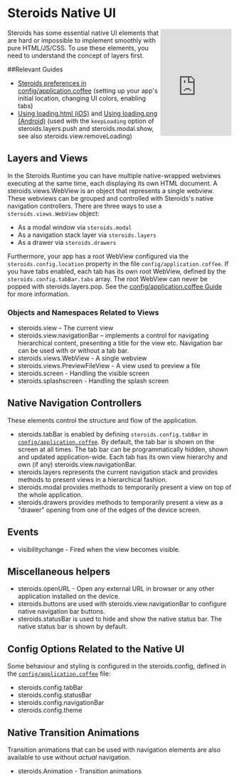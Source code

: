 Steroids&nbsp;Native&nbsp;UI
============================

<iframe src="http://player.vimeo.com/video/58738235?autoplay=1&loop=1" width="160" height="240" frameborder="0" webkitAllowFullScreen mozallowfullscreen allowFullScreen style="float: right;"></iframe>

Steroids has some essential native UI elements that are hard or impossible to implement smoothly with pure HTML/JS/CSS. To use these elements, you need to understand the concept of layers first.

##Relevant Guides

* [Steroids preferences in config/application.coffee](http://guides.appgyver.com/steroids/guides/project_configuration/config-application-coffee/) (setting up your app's initial location, changing UI colors, enabling tabs)
* [Using loading.html (iOS)](http://guides.appgyver.com/steroids/guides/ios/loading-html/) and [Using loading.png (Android)](http://guides.appgyver.com/steroids/guides/ios/loading-html/) (used with the `keepLoading` option of steroids.layers.push and steroids.modal.show, see also steroids.view.removeLoading)

## Layers and Views

In the Steroids Runtime you can have multiple native-wrapped webviews executing at the same time, each displaying its own HTML document. A steroids.views.WebView is an object that represents a single webview. These webviews can be grouped and controlled with Steroids's native navigation controllers. There are three ways to use a `steroids.views.WebView` object:

- As a modal window via `steroids.modal`
- As a navigation stack layer via `steroids.layers`
- As a drawer via `steroids.drawers`

Furthermore, your app has a root WebView configured via the `steroids.config.location` property in the file `config/application.coffee`. If you have tabs enabled, each tab has its own root WebView, defined by the `steroids.config.tabBar.tabs` array. The root WebView can never be popped with steroids.layers.pop. See the [config/application.coffee Guide](http://guides.appgyver.com/steroids/guides/project_configuration/config-application-coffee/) for more information.

### Objects and Namespaces Related to Views

- steroids.view – The current view
- steroids.view.navigationBar – implements a control for navigating hierarchical content, presenting a title for the view etc.  Navigation bar can be used with or without a tab bar.
- steroids.views.WebView  - A single webview
- steroids.views.PreviewFileView  - A view used to preview a file
- steroids.screen - Handling the visible screen
- steroids.splashscreen - Handling the splash screen

## Native Navigation Controllers

These elements control the structure and flow of the application.

- steroids.tabBar is enabled by defining `steroids.config.tabBar` in [`config/application.coffee`](http://guides.appgyver.com/steroids/guides/project_configuration/config-application-coffee/#steroidsconfigtabbar). By default, the tab bar is shown on the screen at all times. The tab bar can be programmatically hidden, shown and updated application-wide. Each tab has its own view hierarchy and own (if any) steroids.view.navigationBar.
- steroids.layers represents the current navigation stack and provides methods to present views in a hierarchical fashion.
- steroids.modal provides methods to temporarily present a view on top of the whole application.
- steroids.drawers provides methods to temporarily present a view as a "drawer" opening from one of the edges of the device screen.

## Events

- visibilitychange - Fired when the view becomes visible.

## Miscellaneous helpers

- steroids.openURL - Open any external URL in browser or any other application installed on the device.
- steroids.buttons are used with steroids.view.navigationBar to configure native navigation bar buttons.
- steroids.statusBar is used to hide and show the native status bar. The native status bar is shown by default.


## Config Options Related to the Native UI

Some behaviour and styling is configured in the steroids.config, defined in the [`config/application.coffee`](http://guides.appgyver.com/steroids/guides/project_configuration/config-application-coffee/) file:

- steroids.config.tabBar
- steroids.config.statusBar
- steroids.config.navigationBar
- steroids.config.theme

## Native Transition Animations

Transition animations that can be used with navigation elements are also available to use without _actual_ navigation.

- steroids.Animation - Transition animations

